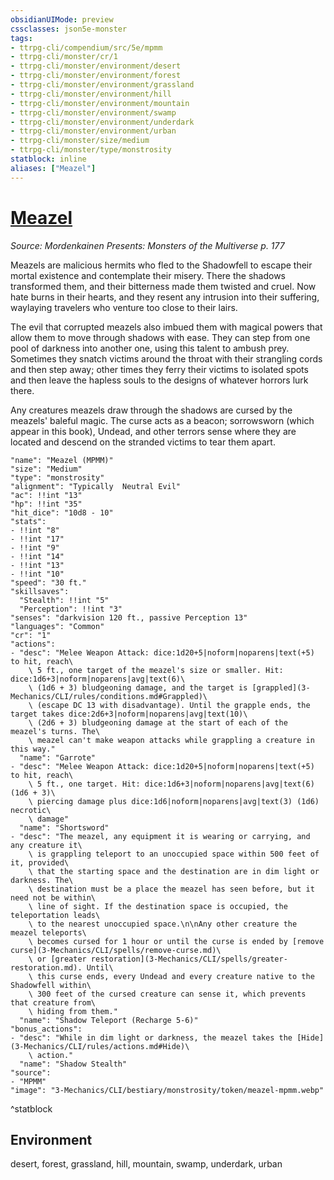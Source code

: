 ```yaml
---
obsidianUIMode: preview
cssclasses: json5e-monster
tags:
- ttrpg-cli/compendium/src/5e/mpmm
- ttrpg-cli/monster/cr/1
- ttrpg-cli/monster/environment/desert
- ttrpg-cli/monster/environment/forest
- ttrpg-cli/monster/environment/grassland
- ttrpg-cli/monster/environment/hill
- ttrpg-cli/monster/environment/mountain
- ttrpg-cli/monster/environment/swamp
- ttrpg-cli/monster/environment/underdark
- ttrpg-cli/monster/environment/urban
- ttrpg-cli/monster/size/medium
- ttrpg-cli/monster/type/monstrosity
statblock: inline
aliases: ["Meazel"]
---
```

# [Meazel](3-Mechanics\CLI\bestiary\monstrosity/meazel-mpmm.md)
*Source: Mordenkainen Presents: Monsters of the Multiverse p. 177*  

Meazels are malicious hermits who fled to the Shadowfell to escape their mortal existence and contemplate their misery. There the shadows transformed them, and their bitterness made them twisted and cruel. Now hate burns in their hearts, and they resent any intrusion into their suffering, waylaying travelers who venture too close to their lairs.

The evil that corrupted meazels also imbued them with magical powers that allow them to move through shadows with ease. They can step from one pool of darkness into another one, using this talent to ambush prey. Sometimes they snatch victims around the throat with their strangling cords and then step away; other times they ferry their victims to isolated spots and then leave the hapless souls to the designs of whatever horrors lurk there.

Any creatures meazels draw through the shadows are cursed by the meazels' baleful magic. The curse acts as a beacon; sorrowsworn (which appear in this book), Undead, and other terrors sense where they are located and descend on the stranded victims to tear them apart.

```statblock
"name": "Meazel (MPMM)"
"size": "Medium"
"type": "monstrosity"
"alignment": "Typically  Neutral Evil"
"ac": !!int "13"
"hp": !!int "35"
"hit_dice": "10d8 - 10"
"stats":
- !!int "8"
- !!int "17"
- !!int "9"
- !!int "14"
- !!int "13"
- !!int "10"
"speed": "30 ft."
"skillsaves":
  "Stealth": !!int "5"
  "Perception": !!int "3"
"senses": "darkvision 120 ft., passive Perception 13"
"languages": "Common"
"cr": "1"
"actions":
- "desc": "Melee Weapon Attack: dice:1d20+5|noform|noparens|text(+5) to hit, reach\
    \ 5 ft., one target of the meazel's size or smaller. Hit: dice:1d6+3|noform|noparens|avg|text(6)\
    \ (1d6 + 3) bludgeoning damage, and the target is [grappled](3-Mechanics/CLI/rules/conditions.md#Grappled)\
    \ (escape DC 13 with disadvantage). Until the grapple ends, the target takes dice:2d6+3|noform|noparens|avg|text(10)\
    \ (2d6 + 3) bludgeoning damage at the start of each of the meazel's turns. The\
    \ meazel can't make weapon attacks while grappling a creature in this way."
  "name": "Garrote"
- "desc": "Melee Weapon Attack: dice:1d20+5|noform|noparens|text(+5) to hit, reach\
    \ 5 ft., one target. Hit: dice:1d6+3|noform|noparens|avg|text(6) (1d6 + 3)\
    \ piercing damage plus dice:1d6|noform|noparens|avg|text(3) (1d6) necrotic\
    \ damage"
  "name": "Shortsword"
- "desc": "The meazel, any equipment it is wearing or carrying, and any creature it\
    \ is grappling teleport to an unoccupied space within 500 feet of it, provided\
    \ that the starting space and the destination are in dim light or darkness. The\
    \ destination must be a place the meazel has seen before, but it need not be within\
    \ line of sight. If the destination space is occupied, the teleportation leads\
    \ to the nearest unoccupied space.\n\nAny other creature the meazel teleports\
    \ becomes cursed for 1 hour or until the curse is ended by [remove curse](3-Mechanics/CLI/spells/remove-curse.md)\
    \ or [greater restoration](3-Mechanics/CLI/spells/greater-restoration.md). Until\
    \ this curse ends, every Undead and every creature native to the Shadowfell within\
    \ 300 feet of the cursed creature can sense it, which prevents that creature from\
    \ hiding from them."
  "name": "Shadow Teleport (Recharge 5-6)"
"bonus_actions":
- "desc": "While in dim light or darkness, the meazel takes the [Hide](3-Mechanics/CLI/rules/actions.md#Hide)\
    \ action."
  "name": "Shadow Stealth"
"source":
- "MPMM"
"image": "3-Mechanics/CLI/bestiary/monstrosity/token/meazel-mpmm.webp"
```
^statblock

## Environment

desert, forest, grassland, hill, mountain, swamp, underdark, urban